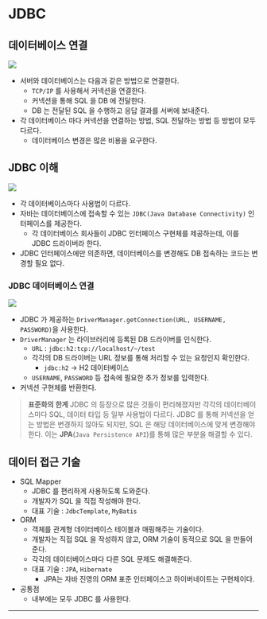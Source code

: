 # JDBC
## 데이터베이스 연결
![](https://velog.velcdn.com/images/pipiolo/post/0baa42f9-d6fe-40c8-8b0d-aa363448d6f6/image.png)

* 서버와 데이터베이스는 다음과 같은 방법으로 연결한다.
  * `TCP/IP` 를 사용해서 커넥션을 연결한다.
  * 커넥션을 통해 SQL 을 DB 에 전달한다.
  * DB 는 전달된 SQL 을 수행하고 응답 결과를 서버에 보내준다.
* 각 데이터베이스 마다 커넥션을 연결하는 방법, SQL 전달하는 방법 등 방법이 모두 다르다.
  * 데이터베이스 변경은 많은 비용을 요구한다.
  
## JDBC 이해
![](https://velog.velcdn.com/images/pipiolo/post/c2f1b7e4-b572-4dc7-a50f-ebb6c887b2cf/image.png)

* 각 데이터베이스마다 사용법이 다르다. 
* 자바는 데이터베이스에 접속할 수 있는 `JDBC(Java Database Connectivity)` 인터페이스를 제공한다.
  * 각 데이터베이스 회사들이 JDBC 인터페이스 구현체를 제공하는데, 이를 JDBC 드라이버라 한다.
* JDBC 인터페이스에만 의존하면, 데이터베이스를 변경해도 DB 접속하는 코드는 변경할 필요 없다.

### JDBC 데이터베이스 연결
![](https://velog.velcdn.com/images/pipiolo/post/256cb057-b498-474d-91e3-c2f5b0d2406e/image.png)

* JDBC 가 제공하는 `DriverManager.getConnection(URL, USERNAME, PASSWORD)`을 사용한다.
* `DriverManager` 는 라이브러리에 등록된 DB 드라이버를 인식한다.
  * `URL` : `jdbc:h2:tcp://localhost/~/test`
  * 각각의 DB 드라이버는 URL 정보를 통해 처리할 수 있는 요청인지 확인한다.
    * `jdbc:h2` → H2 데이터베이스
  * `USERNAME`, `PASSWORD` 등 접속에 필요한 추가 정보를 입력한다.
* 커넥션 구현체를 반환한다.

> **표준화의 한계**
JDBC 의 등장으로 많은 것들이 편리해졌지만 각각의 데이터베이스마다 SQL, 데이터 타입 등 일부 사용법이 다르다. JDBC 를 통해 커넥션을 얻는 방법은 변경하지 않아도 되지만, SQL 은 해당 데이터베이스에 맞게 변경해야 한다. 이는 **JPA**(`Java Persistence API`)를 통해 많은 부분을 해결할 수 있다.

## 데이터 접근 기술
* SQL Mapper
  * JDBC 를 편리하게 사용하도록 도와준다.
  * 개발자가 SQL 을 직접 작성해야 한다.
  * 대표 기술 : `JdbcTemplate`, `MyBatis`
* ORM
  * 객체를 관계형 데이터베이스 테이블과 매핑해주는 기술이다.
  * 개발자는 직접 SQL 을 작성하지 않고, ORM 기술이 동적으로 SQL 을 만들어준다.
  * 각각의 데이터베이스마다 다른 SQL 문제도 해결해준다.
  * 대표 기술 : `JPA`, `Hibernate`
    * JPA는 자바 진영의 ORM 표준 인터페이스고 하이버네이트는 구현체이다.
* 공통점
  * 내부에는 모두 JDBC 를 사용한다.

---
